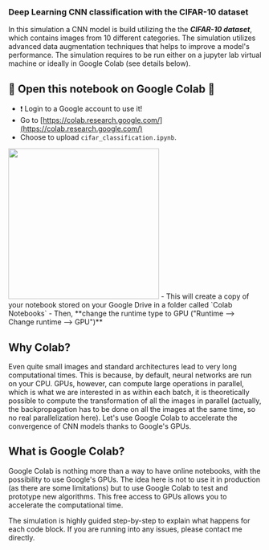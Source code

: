 ### Deep Learning CNN classification with the CIFAR-10 dataset ###

In this simulation a CNN model is build utilizing the the ***CIFAR-10 dataset***, which contains images from 10 different categories. The simulation utilizes advanced data augmentation techniques that helps to improve a model's performance. The simulation requires to be run either on a jupyter lab virtual machine or ideally in Google Colab (see details below).

## 🚨 Open this notebook on Google Colab 🚨
- ❗️ Login to a Google account to use it!
- Go to [https://colab.research.google.com/](https://colab.research.google.com/)
- Choose to upload `cifar_classification.ipynb`.
 <img src='' width=300>
- This will create a copy of your notebook stored on your Google Drive in a folder called `Colab Notebooks`
- Then, **change the runtime type to GPU ("Runtime --> Change runtime --> GPU")**

## Why Colab?
Even quite small images and standard architectures lead to very long computational times. This is because, by default, neural networks are run on your CPU. GPUs, however, can compute large operations in parallel, which is what we are interested in as within each batch, it is theoretically possible to compute the transformation of all the images in parallel (actually, the backpropagation has to be done on all the images at the same time, so no real parallelization here). Let's use Google Colab to accelerate the convergence of CNN models thanks to Google's GPUs.

## What is Google Colab?
Google Colab is nothing more than a way to have online notebooks, with the possibility to use Google's GPUs. The idea here is not to use it in production (as there are some limitations) but to use Google Colab to test and prototype new algorithms. This free access to GPUs allows you to accelerate the computational time.

The simulation is highly guided step-by-step to explain what happens for each code block. If you are running into any issues, please contact me directly.
